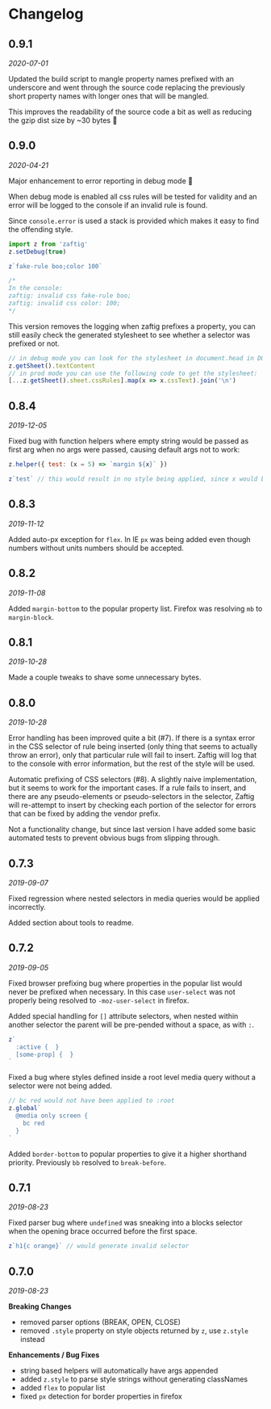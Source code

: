 # Changelog

## 0.9.1

_2020-07-01_

Updated the build script to mangle property names prefixed with an underscore and went through the source code replacing the previously short property names with longer ones that will be mangled.

This improves the readability of the source code a bit as well as reducing the gzip dist size by ~30 bytes 🎉

## 0.9.0

_2020-04-21_

Major enhancement to error reporting in debug mode 🎉

When debug mode is enabled all css rules will be tested for validity and an error will be logged to the console if an invalid rule is found.

Since `console.error` is used a stack is provided which makes it easy to find the offending style.

```js
import z from 'zaftig'
z.setDebug(true)

z`fake-rule boo;color 100`

/*
In the console:
zaftig: invalid css fake-rule boo;
zaftig: invalid css color: 100;
*/
```

This version removes the logging when zaftig prefixes a property, you can still easily check the generated stylesheet to see whether a selector was prefixed or not.

```js
// in debug mode you can look for the stylesheet in document.head in DOM or like this:
z.getSheet().textContent
// in prod mode you can use the following code to get the stylesheet:
[...z.getSheet().sheet.cssRules].map(x => x.cssText).join('\n')
```

## 0.8.4

_2019-12-05_

Fixed bug with function helpers where empty string would be passed as first arg when no args were passed, causing default args not to work:

```js
z.helper({ test: (x = 5) => `margin ${x}` })

z`test` // this would result in no style being applied, since x would be '' instead of defaulting to 5
```

## 0.8.3

_2019-11-12_

Added auto-px exception for `flex`. In IE `px` was being added even though numbers without units numbers should be accepted.

## 0.8.2

_2019-11-08_

Added `margin-bottom` to the popular property list. Firefox was resolving `mb` to `margin-block`.

## 0.8.1

_2019-10-28_

Made a couple tweaks to shave some unnecessary bytes.

## 0.8.0

_2019-10-28_

Error handling has been improved quite a bit (#7). If there is a syntax error in the CSS selector of rule being inserted (only thing that seems to actually throw an error), only that particular rule will fail to insert. Zaftig will log that to the console with error information, but the rest of the style will be used.

Automatic prefixing of CSS selectors (#8). A slightly naive implementation, but it seems to work for the important cases. If a rule fails to insert, and there are any pseudo-elements or pseudo-selectors in the selector, Zaftig will re-attempt to insert by checking each portion of the selector for errors that can be fixed by adding the vendor prefix.

Not a functionality change, but since last version I have added some basic automated tests to prevent obvious bugs from slipping through.

## 0.7.3

_2019-09-07_

Fixed regression where nested selectors in media queries would be applied incorrectly.

Added section about tools to readme.

## 0.7.2

_2019-09-05_

Fixed browser prefixing bug where properties in the popular list would never be prefixed when necessary.
In this case `user-select` was not properly being resolved to `-moz-user-select` in firefox.

Added special handling for `[]` attribute selectors, when nested within another selector the parent will be pre-pended without a space, as with `:`.

```js
z`
  :active {  }
  [some-prop] {  }
`
```

Fixed a bug where styles defined inside a root level media query without a selector were not being added.

```js
// bc red would not have been applied to :root
z.global`
  @media only screen {
    bc red
  }
`
```

Added `border-bottom` to popular properties to give it a higher shorthand priority. Previously `bb` resolved to `break-before`.

## 0.7.1

_2019-08-23_

Fixed parser bug where `undefined` was sneaking into a blocks selector when the opening brace occurred before the first space.

```js
z`h1{c orange}` // would generate invalid selector
```

## 0.7.0

_2019-08-23_

**Breaking Changes**

- removed parser options (BREAK, OPEN, CLOSE)
- removed `.style` property on style objects returned by `z`, use `z.style` instead

**Enhancements / Bug Fixes**

- string based helpers will automatically have args appended
- added `z.style` to parse style strings without generating classNames
- added `flex` to popular list
- fixed `px` detection for border properties in firefox
